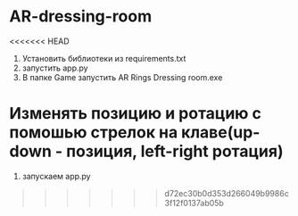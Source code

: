 # AR-dressing-room
<<<<<<< HEAD
1. Установить библиотеки из requirements.txt
2. запустить app.py
3. В папке Game запустить AR Rings Dressing room.exe

Изменять позицию и ротацию с помошью стрелок на клаве(up-down - позиция, left-right ротация)
=======
1. запускаем app.py
>>>>>>> d72ec30b0d353d266049b9986c3f12f0137ab05b
